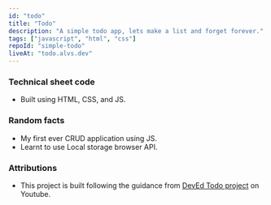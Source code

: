 ```yaml
---
id: "todo"
title: "Todo"
description: "A simple todo app, lets make a list and forget forever."
tags: ["javascript", "html", "css"]
repoId: "simple-todo"
liveAt: "todo.alvs.dev"
---
```


### Technical sheet code

-   Built using HTML, CSS, and JS.

### Random facts

-   My first ever CRUD application using JS.
-   Learnt to use Local storage browser API.

### Attributions

-   This project is built following the guidance from [DevEd Todo project](https://www.youtube.com/watch?v=Ttf3CEsEwMQ) on Youtube.
